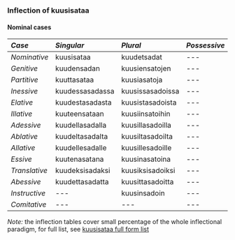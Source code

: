 ### Inflection of kuusisataa

#### Nominal cases

| *Case* | _Singular_ | _Plural_ | _Possessive_ | _Clitic_ |
|:-------|:-----------|:---------|:-------------|:---------|
| _Nominative_ | kuusisataa | kuudetsadat | --- | kuudetsadathan |
| _Genitive_ | kuudensadan | kuusiensatojen | --- | kuusiensatojenko |
| _Partitive_ | kuuttasataa | kuusiasatoja | --- | kuusiasatojapa |
| _Inessive_ | kuudessasadassa | kuusissasadoissa | --- | kuusissasadoissakaan |
| _Elative_ | kuudestasadasta | kuusistasadoista | --- | kuusistasadoistakin |
| _Illative_ | kuuteensataan | kuusiinsatoihin | --- | kuusiinsatoihinko |
| _Adessive_ | kuudellasadalla | kuusillasadoilla | --- | kuusillasadoillapa |
| _Ablative_ | kuudeltasadalta | kuusiltasadoilta | --- | kuusiltasadoiltakaan |
| _Allative_ | kuudellesadalle | kuusillesadoille | --- | kuusillesadoillehan |
| _Essive_ | kuutenasatana | kuusinasatoina | --- | kuusinasatoinako |
| _Translative_ | kuudeksisadaksi | kuusiksisadoiksi | --- | kuusiksisadoiksipa |
| _Abessive_ | kuudettasadatta | kuusittasadoitta | --- | kuusittasadoittakaan |
| _Instructive_ | --- | kuusinsadoin | --- | kuusinsadoinko |
| _Comitative_ | --- | --- | --- | --- |

_Note:_ the inflection tables cover small percentage of the whole inflectional paradigm, for full list, see [kuusisataa full form list](kuusisataa.html)

